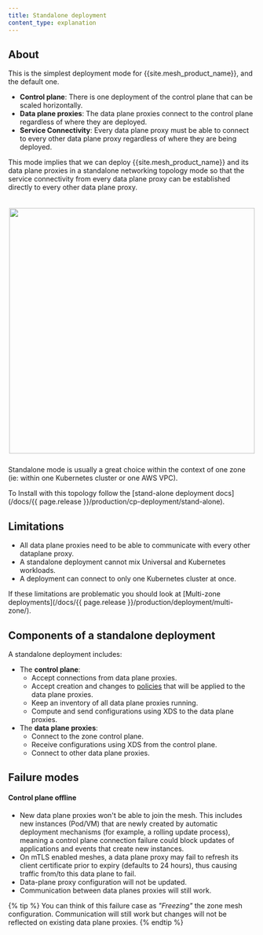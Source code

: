 ```yaml
---
title: Standalone deployment
content_type: explanation
---
```


## About

This is the simplest deployment mode for {{site.mesh_product_name}}, and the default one.

* **Control plane**: There is one deployment of the control plane that can be scaled horizontally.
* **Data plane proxies**: The data plane proxies connect to the control plane regardless of where they are deployed.
* **Service Connectivity**: Every data plane proxy must be able to connect to every other data plane proxy regardless of where they are being deployed.

This mode implies that we can deploy {{site.mesh_product_name}} and its data plane proxies in a standalone networking topology mode so that the service connectivity from every data plane proxy can be established directly to every other data plane proxy.

<center>
<img src="/assets/images/docs/0.6.0/flat-diagram.png" alt="" style="width: 500px; padding-top: 20px; padding-bottom: 10px;"/>
</center>

Standalone mode is usually a great choice within the context of one zone (ie: within one Kubernetes cluster or one AWS VPC).


To Install with this topology follow the [stand-alone deployment docs](/docs/{{ page.release }}/production/cp-deployment/stand-alone).


## Limitations

* All data plane proxies need to be able to communicate with every other dataplane proxy.
* A standalone deployment cannot mix Universal and Kubernetes workloads.
* A deployment can connect to only one Kubernetes cluster at once.

If these limitations are problematic you should look at [Multi-zone deployments](/docs/{{ page.release }}/production/deployment/multi-zone/).

## Components of a standalone deployment

A standalone deployment includes:

- The **control plane**:
  - Accept connections from data plane proxies.
  - Accept creation and changes to [policies](/policies) that will be applied to the data plane proxies.
  - Keep an inventory of all data plane proxies running.
  - Compute and send configurations using XDS to the data plane proxies.
- The **data plane proxies**:
  - Connect to the zone control plane.
  - Receive configurations using XDS from the control plane.
  - Connect to other data plane proxies.

## Failure modes

#### Control plane offline

* New data plane proxies won't be able to join the mesh. This includes new instances (Pod/VM) that are newly created by automatic deployment mechanisms (for example, a rolling update process), meaning a control plane connection failure could block updates of applications and events that create new instances.
* On mTLS enabled meshes, a data plane proxy may fail to refresh its client certificate prior to expiry (defaults to 24 hours), thus causing traffic from/to this data plane to fail.
* Data-plane proxy configuration will not be updated.
* Communication between data planes proxies will still work.

{% tip %}
You can think of this failure case as *"Freezing"* the zone mesh configuration.
Communication will still work but changes will not be reflected on existing data plane proxies.
{% endtip %}
